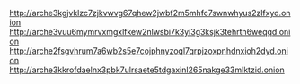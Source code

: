 http://arche3kgjvklzc7zjkvwvg67qhew2jwbf2m5mhfc7swnwhyus2zlfxyd.onion
http://arche3vuu6mymrvxmgxlfkew2nlwsbi7k3yi3g3ksjk3tehrtn6weqqd.onion
http://arche2fsgvhrum7a6wb2s5e7cojphnyzoql7qrpjzoxpnhdnxioh2dyd.onion
http://arche3kkrofdaelnx3pbk7ulrsaete5tdgaxinl265nakge33mlktzid.onion